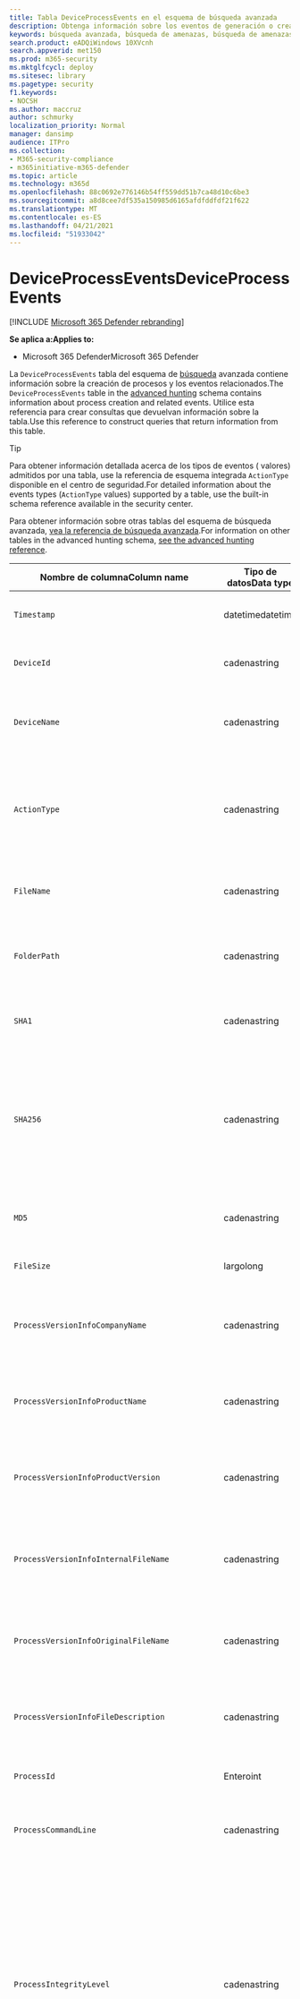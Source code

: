 ```yaml
---
title: Tabla DeviceProcessEvents en el esquema de búsqueda avanzada
description: Obtenga información sobre los eventos de generación o creación de procesos en DeviceProcessEventstable del esquema de búsqueda avanzado
keywords: búsqueda avanzada, búsqueda de amenazas, búsqueda de amenazas cibernéticas, Microsoft 365 Defender, microsoft 365, m365, búsqueda, consulta, telemetría, referencia de esquema, kusto, tabla, columna, tipo de datos, processcreationevents, DeviceProcessEvents, id. de proceso, línea de comandos, DeviceProcessEvents
search.product: eADQiWindows 10XVcnh
search.appverid: met150
ms.prod: m365-security
ms.mktglfcycl: deploy
ms.sitesec: library
ms.pagetype: security
f1.keywords:
- NOCSH
ms.author: maccruz
author: schmurky
localization_priority: Normal
manager: dansimp
audience: ITPro
ms.collection:
- M365-security-compliance
- m365initiative-m365-defender
ms.topic: article
ms.technology: m365d
ms.openlocfilehash: 88c0692e776146b54ff559dd51b7ca48d10c6be3
ms.sourcegitcommit: a8d8cee7df535a150985d6165afdfddfdf21f622
ms.translationtype: MT
ms.contentlocale: es-ES
ms.lasthandoff: 04/21/2021
ms.locfileid: "51933042"
---
```

# <a name="deviceprocessevents"></a><span data-ttu-id="edf7e-104">DeviceProcessEvents</span><span class="sxs-lookup"><span data-stu-id="edf7e-104">DeviceProcessEvents</span></span>

[!INCLUDE [Microsoft 365 Defender rebranding](../includes/microsoft-defender.md)]


<span data-ttu-id="edf7e-105">**Se aplica a:**</span><span class="sxs-lookup"><span data-stu-id="edf7e-105">**Applies to:**</span></span>
- <span data-ttu-id="edf7e-106">Microsoft 365 Defender</span><span class="sxs-lookup"><span data-stu-id="edf7e-106">Microsoft 365 Defender</span></span>



<span data-ttu-id="edf7e-107">La `DeviceProcessEvents` tabla del esquema de [búsqueda](advanced-hunting-overview.md) avanzada contiene información sobre la creación de procesos y los eventos relacionados.</span><span class="sxs-lookup"><span data-stu-id="edf7e-107">The `DeviceProcessEvents` table in the [advanced hunting](advanced-hunting-overview.md) schema contains information about process creation and related events.</span></span> <span data-ttu-id="edf7e-108">Utilice esta referencia para crear consultas que devuelvan información sobre la tabla.</span><span class="sxs-lookup"><span data-stu-id="edf7e-108">Use this reference to construct queries that return information from this table.</span></span>

>[!TIP]
> <span data-ttu-id="edf7e-109">Para obtener información detallada acerca de los tipos de eventos ( valores) admitidos por una tabla, use la referencia de esquema integrada `ActionType` disponible en el centro de seguridad.</span><span class="sxs-lookup"><span data-stu-id="edf7e-109">For detailed information about the events types (`ActionType` values) supported by a table, use the built-in schema reference available in the security center.</span></span>

<span data-ttu-id="edf7e-110">Para obtener información sobre otras tablas del esquema de búsqueda avanzada, [vea la referencia de búsqueda avanzada](advanced-hunting-schema-tables.md).</span><span class="sxs-lookup"><span data-stu-id="edf7e-110">For information on other tables in the advanced hunting schema, [see the advanced hunting reference](advanced-hunting-schema-tables.md).</span></span>

| <span data-ttu-id="edf7e-111">Nombre de columna</span><span class="sxs-lookup"><span data-stu-id="edf7e-111">Column name</span></span> | <span data-ttu-id="edf7e-112">Tipo de datos</span><span class="sxs-lookup"><span data-stu-id="edf7e-112">Data type</span></span> | <span data-ttu-id="edf7e-113">Descripción</span><span class="sxs-lookup"><span data-stu-id="edf7e-113">Description</span></span> |
|-------------|-----------|-------------|
| `Timestamp` | <span data-ttu-id="edf7e-114">datetime</span><span class="sxs-lookup"><span data-stu-id="edf7e-114">datetime</span></span> | <span data-ttu-id="edf7e-115">Fecha y hora en que se registró el evento.</span><span class="sxs-lookup"><span data-stu-id="edf7e-115">Date and time when the event was recorded</span></span> |
| `DeviceId` | <span data-ttu-id="edf7e-116">cadena</span><span class="sxs-lookup"><span data-stu-id="edf7e-116">string</span></span> | <span data-ttu-id="edf7e-117">Identificador único para el equipo en servicio</span><span class="sxs-lookup"><span data-stu-id="edf7e-117">Unique identifier for the machine in the service</span></span> |
| `DeviceName` | <span data-ttu-id="edf7e-118">cadena</span><span class="sxs-lookup"><span data-stu-id="edf7e-118">string</span></span> | <span data-ttu-id="edf7e-119">Nombre de dominio completo (FQDN, por sus siglas en inglés) del equipo</span><span class="sxs-lookup"><span data-stu-id="edf7e-119">Fully qualified domain name (FQDN) of the machine</span></span> |
| `ActionType` | <span data-ttu-id="edf7e-120">cadena</span><span class="sxs-lookup"><span data-stu-id="edf7e-120">string</span></span> | <span data-ttu-id="edf7e-121">Tipo de actividad que desencadenó el evento.</span><span class="sxs-lookup"><span data-stu-id="edf7e-121">Type of activity that triggered the event.</span></span> <span data-ttu-id="edf7e-122">Vea la [referencia de esquema en el portal](advanced-hunting-schema-tables.md?#get-schema-information-in-the-security-center) para obtener más información</span><span class="sxs-lookup"><span data-stu-id="edf7e-122">See the [in-portal schema reference](advanced-hunting-schema-tables.md?#get-schema-information-in-the-security-center) for details</span></span> |
| `FileName` | <span data-ttu-id="edf7e-123">cadena</span><span class="sxs-lookup"><span data-stu-id="edf7e-123">string</span></span> | <span data-ttu-id="edf7e-124">Nombre del archivo donde se aplicó la acción registrada</span><span class="sxs-lookup"><span data-stu-id="edf7e-124">Name of the file that the recorded action was applied to</span></span> |
| `FolderPath` | <span data-ttu-id="edf7e-125">cadena</span><span class="sxs-lookup"><span data-stu-id="edf7e-125">string</span></span> | <span data-ttu-id="edf7e-126">Carpeta que contiene el archivo al que se aplicó la acción grabada</span><span class="sxs-lookup"><span data-stu-id="edf7e-126">Folder containing the file that the recorded action was applied to</span></span> |
| `SHA1` | <span data-ttu-id="edf7e-127">cadena</span><span class="sxs-lookup"><span data-stu-id="edf7e-127">string</span></span> | <span data-ttu-id="edf7e-128">SHA-1 del archivo donde fue aplicada la acción registrada</span><span class="sxs-lookup"><span data-stu-id="edf7e-128">SHA-1 of the file that the recorded action was applied to</span></span> |
| `SHA256` | <span data-ttu-id="edf7e-129">cadena</span><span class="sxs-lookup"><span data-stu-id="edf7e-129">string</span></span> | <span data-ttu-id="edf7e-130">SHA-256 del archivo donde se aplicó la acción registrada.</span><span class="sxs-lookup"><span data-stu-id="edf7e-130">SHA-256 of the file that the recorded action was applied to.</span></span> <span data-ttu-id="edf7e-131">Este campo no suele estar rellenado; use la columna SHA1 cuando se encuentre disponible.</span><span class="sxs-lookup"><span data-stu-id="edf7e-131">This field is usually not populated — use the SHA1 column when available.</span></span> |
| `MD5` | <span data-ttu-id="edf7e-132">cadena</span><span class="sxs-lookup"><span data-stu-id="edf7e-132">string</span></span> | <span data-ttu-id="edf7e-133">Hash MD5 del archivo al que se aplicó la acción grabada</span><span class="sxs-lookup"><span data-stu-id="edf7e-133">MD5 hash of the file that the recorded action was applied to</span></span> |
| `FileSize` | <span data-ttu-id="edf7e-134">largo</span><span class="sxs-lookup"><span data-stu-id="edf7e-134">long</span></span> | <span data-ttu-id="edf7e-135">Tamaño del archivo en bytes</span><span class="sxs-lookup"><span data-stu-id="edf7e-135">Size of the file in bytes</span></span> |
| `ProcessVersionInfoCompanyName` | <span data-ttu-id="edf7e-136">cadena</span><span class="sxs-lookup"><span data-stu-id="edf7e-136">string</span></span> | <span data-ttu-id="edf7e-137">Nombre de la compañía a partir de la información de versión del proceso recién creado</span><span class="sxs-lookup"><span data-stu-id="edf7e-137">Company name from the version information of the newly created process</span></span> |
| `ProcessVersionInfoProductName` | <span data-ttu-id="edf7e-138">cadena</span><span class="sxs-lookup"><span data-stu-id="edf7e-138">string</span></span> | <span data-ttu-id="edf7e-139">Nombre del producto de la información de versión del proceso recién creado</span><span class="sxs-lookup"><span data-stu-id="edf7e-139">Product name from the version information of the newly created process</span></span> |
| `ProcessVersionInfoProductVersion` | <span data-ttu-id="edf7e-140">cadena</span><span class="sxs-lookup"><span data-stu-id="edf7e-140">string</span></span> | <span data-ttu-id="edf7e-141">Versión del producto a partir de la información de versión del proceso recién creado</span><span class="sxs-lookup"><span data-stu-id="edf7e-141">Product version from the version information of the newly created process</span></span> |
| `ProcessVersionInfoInternalFileName` | <span data-ttu-id="edf7e-142">cadena</span><span class="sxs-lookup"><span data-stu-id="edf7e-142">string</span></span> | <span data-ttu-id="edf7e-143">Nombre de archivo interno de la información de versión del proceso recién creado</span><span class="sxs-lookup"><span data-stu-id="edf7e-143">Internal file name from the version information of the newly created process</span></span> |
| `ProcessVersionInfoOriginalFileName` | <span data-ttu-id="edf7e-144">cadena</span><span class="sxs-lookup"><span data-stu-id="edf7e-144">string</span></span> | <span data-ttu-id="edf7e-145">Nombre de archivo original de la información de versión del proceso recién creado</span><span class="sxs-lookup"><span data-stu-id="edf7e-145">Original file name from the version information of the newly created process</span></span> |
| `ProcessVersionInfoFileDescription` | <span data-ttu-id="edf7e-146">cadena</span><span class="sxs-lookup"><span data-stu-id="edf7e-146">string</span></span> | <span data-ttu-id="edf7e-147">Descripción de la información de versión del proceso recién creado</span><span class="sxs-lookup"><span data-stu-id="edf7e-147">Description from the version information of the newly created process</span></span> |
| `ProcessId` | <span data-ttu-id="edf7e-148">Entero</span><span class="sxs-lookup"><span data-stu-id="edf7e-148">int</span></span> | <span data-ttu-id="edf7e-149">Identificador de proceso (PID) del proceso recién creado</span><span class="sxs-lookup"><span data-stu-id="edf7e-149">Process ID (PID) of the newly created process</span></span> |
| `ProcessCommandLine` | <span data-ttu-id="edf7e-150">cadena</span><span class="sxs-lookup"><span data-stu-id="edf7e-150">string</span></span> | <span data-ttu-id="edf7e-151">Línea de comandos usada para crear el nuevo proceso</span><span class="sxs-lookup"><span data-stu-id="edf7e-151">Command line used to create the new process</span></span> |
| `ProcessIntegrityLevel` | <span data-ttu-id="edf7e-152">cadena</span><span class="sxs-lookup"><span data-stu-id="edf7e-152">string</span></span> | <span data-ttu-id="edf7e-153">Nivel de integridad del proceso recién creado.</span><span class="sxs-lookup"><span data-stu-id="edf7e-153">Integrity level of the newly created process.</span></span> <span data-ttu-id="edf7e-154">Windows asigna niveles de integridad a procesos basados en determinadas características, como si se iniciaron desde una descarga de Internet.</span><span class="sxs-lookup"><span data-stu-id="edf7e-154">Windows assigns integrity levels to processes based on certain characteristics, such as if they were launched from an internet downloaded.</span></span> <span data-ttu-id="edf7e-155">Estos niveles de integridad influyen en los permisos de los recursos</span><span class="sxs-lookup"><span data-stu-id="edf7e-155">These integrity levels influence permissions to resources</span></span> |
| `ProcessTokenElevation` | <span data-ttu-id="edf7e-156">cadena</span><span class="sxs-lookup"><span data-stu-id="edf7e-156">string</span></span> | <span data-ttu-id="edf7e-157">Indica el tipo de elevación de token aplicada al proceso recién creado.</span><span class="sxs-lookup"><span data-stu-id="edf7e-157">Indicates the type of token elevation applied to the newly created process.</span></span> <span data-ttu-id="edf7e-158">Valores posibles: TokenElevationTypeLimited (restringido), TokenElevationTypeDefault (estándar) y TokenElevationTypeFull (elevado)</span><span class="sxs-lookup"><span data-stu-id="edf7e-158">Possible values: TokenElevationTypeLimited (restricted), TokenElevationTypeDefault (standard), and TokenElevationTypeFull (elevated)</span></span> |
| `ProcessCreationTime` | <span data-ttu-id="edf7e-159">datetime</span><span class="sxs-lookup"><span data-stu-id="edf7e-159">datetime</span></span> | <span data-ttu-id="edf7e-160">Fecha y hora en que se creó el proceso</span><span class="sxs-lookup"><span data-stu-id="edf7e-160">Date and time the process was created</span></span> |
| `AccountDomain` | <span data-ttu-id="edf7e-161">cadena</span><span class="sxs-lookup"><span data-stu-id="edf7e-161">string</span></span> | <span data-ttu-id="edf7e-162">Dominio de la cuenta</span><span class="sxs-lookup"><span data-stu-id="edf7e-162">Domain of the account</span></span> |
| `AccountName` | <span data-ttu-id="edf7e-163">cadena</span><span class="sxs-lookup"><span data-stu-id="edf7e-163">string</span></span> | <span data-ttu-id="edf7e-164">Nombre de usuario de la cuenta</span><span class="sxs-lookup"><span data-stu-id="edf7e-164">User name of the account</span></span> |
| `AccountSid` | <span data-ttu-id="edf7e-165">cadena</span><span class="sxs-lookup"><span data-stu-id="edf7e-165">string</span></span> | <span data-ttu-id="edf7e-166">Identificador de seguridad (SID) de la cuenta</span><span class="sxs-lookup"><span data-stu-id="edf7e-166">Security Identifier (SID) of the account</span></span> |
| `AccountUpn` | <span data-ttu-id="edf7e-167">cadena</span><span class="sxs-lookup"><span data-stu-id="edf7e-167">string</span></span> | <span data-ttu-id="edf7e-168">Nombre principal de usuario (UPN) de la cuenta</span><span class="sxs-lookup"><span data-stu-id="edf7e-168">User principal name (UPN) of the account</span></span> |
| `AccountObjectId` | <span data-ttu-id="edf7e-169">cadena</span><span class="sxs-lookup"><span data-stu-id="edf7e-169">string</span></span> | <span data-ttu-id="edf7e-170">Identificador único de la cuenta en Azure AD</span><span class="sxs-lookup"><span data-stu-id="edf7e-170">Unique identifier for the account in Azure AD</span></span> |
| `LogonId` | <span data-ttu-id="edf7e-171">cadena</span><span class="sxs-lookup"><span data-stu-id="edf7e-171">string</span></span> | <span data-ttu-id="edf7e-172">Identificador de una sesión de inicio de sesión.</span><span class="sxs-lookup"><span data-stu-id="edf7e-172">Identifier for a logon session.</span></span> <span data-ttu-id="edf7e-173">Este identificador es único en el mismo equipo solo entre reinicios</span><span class="sxs-lookup"><span data-stu-id="edf7e-173">This identifier is unique on the same machine only between restarts</span></span> |
| `InitiatingProcessAccountDomain` | <span data-ttu-id="edf7e-174">cadena</span><span class="sxs-lookup"><span data-stu-id="edf7e-174">string</span></span> | <span data-ttu-id="edf7e-175">Dominio de la cuenta que ejecutó el proceso responsable del evento</span><span class="sxs-lookup"><span data-stu-id="edf7e-175">Domain of the account that ran the process responsible for the event</span></span> |
| `InitiatingProcessAccountName` | <span data-ttu-id="edf7e-176">cadena</span><span class="sxs-lookup"><span data-stu-id="edf7e-176">string</span></span> | <span data-ttu-id="edf7e-177">Nombre de usuario de la cuenta que ejecutó el proceso responsable del evento</span><span class="sxs-lookup"><span data-stu-id="edf7e-177">User name of the account that ran the process responsible for the event</span></span> |
| `InitiatingProcessAccountSid` | <span data-ttu-id="edf7e-178">cadena</span><span class="sxs-lookup"><span data-stu-id="edf7e-178">string</span></span> | <span data-ttu-id="edf7e-179">Identificador de seguridad (SID) de la cuenta que ejecutó el proceso responsable del evento</span><span class="sxs-lookup"><span data-stu-id="edf7e-179">Security Identifier (SID) of the account that ran the process responsible for the event</span></span> |
| `InitiatingProcessAccountUpn` | <span data-ttu-id="edf7e-180">cadena</span><span class="sxs-lookup"><span data-stu-id="edf7e-180">string</span></span> | <span data-ttu-id="edf7e-181">Nombre principal de usuario (UPN) de la cuenta que ejecutó el proceso responsable del evento</span><span class="sxs-lookup"><span data-stu-id="edf7e-181">User principal name (UPN) of the account that ran the process responsible for the event</span></span> |
| `InitiatingProcessAccountObjectId` | <span data-ttu-id="edf7e-182">cadena</span><span class="sxs-lookup"><span data-stu-id="edf7e-182">string</span></span> | <span data-ttu-id="edf7e-183">Identificador de objeto de Azure AD de la cuenta de usuario que ejecutó el proceso responsable del evento</span><span class="sxs-lookup"><span data-stu-id="edf7e-183">Azure AD object ID of the user account that ran the process responsible for the event</span></span> |
| `InitiatingProcessLogonId` | <span data-ttu-id="edf7e-184">cadena</span><span class="sxs-lookup"><span data-stu-id="edf7e-184">string</span></span> | <span data-ttu-id="edf7e-185">Identificador de una sesión de inicio de sesión del proceso que inició el evento.</span><span class="sxs-lookup"><span data-stu-id="edf7e-185">Identifier for a logon session of the process that initiated the event.</span></span> <span data-ttu-id="edf7e-186">Este identificador es único en el mismo equipo solo entre reinicios.</span><span class="sxs-lookup"><span data-stu-id="edf7e-186">This identifier is unique on the same machine only between restarts.</span></span> |
| `InitiatingProcessIntegrityLevel` | <span data-ttu-id="edf7e-187">cadena</span><span class="sxs-lookup"><span data-stu-id="edf7e-187">string</span></span> | <span data-ttu-id="edf7e-188">Nivel de integridad del proceso que inició el evento.</span><span class="sxs-lookup"><span data-stu-id="edf7e-188">Integrity level of the process that initiated the event.</span></span> <span data-ttu-id="edf7e-189">Windows asigna niveles de integridad a procesos basados en determinadas características, como si se iniciaron desde una descarga de Internet.</span><span class="sxs-lookup"><span data-stu-id="edf7e-189">Windows assigns integrity levels to processes based on certain characteristics, such as if they were launched from an internet download.</span></span> <span data-ttu-id="edf7e-190">Estos niveles de integridad influyen en los permisos de los recursos</span><span class="sxs-lookup"><span data-stu-id="edf7e-190">These integrity levels influence permissions to resources</span></span> |
| `InitiatingProcessTokenElevation` | <span data-ttu-id="edf7e-191">cadena</span><span class="sxs-lookup"><span data-stu-id="edf7e-191">string</span></span> | <span data-ttu-id="edf7e-192">Tipo de token que indica la presencia o ausencia de elevación de privilegios del Control de acceso de usuario (UAC) aplicada al proceso que inició el evento</span><span class="sxs-lookup"><span data-stu-id="edf7e-192">Token type indicating the presence or absence of User Access Control (UAC) privilege elevation applied to the process that initiated the event</span></span> |
| `InitiatingProcessSHA1` | <span data-ttu-id="edf7e-193">cadena</span><span class="sxs-lookup"><span data-stu-id="edf7e-193">string</span></span> | <span data-ttu-id="edf7e-194">SHA-1 del proceso (archivo de imagen) que inició el evento</span><span class="sxs-lookup"><span data-stu-id="edf7e-194">SHA-1 of the process (image file) that initiated the event</span></span> |
| `InitiatingProcessSHA256` | <span data-ttu-id="edf7e-195">cadena</span><span class="sxs-lookup"><span data-stu-id="edf7e-195">string</span></span> | <span data-ttu-id="edf7e-196">SHA-256 del proceso (archivo de imagen) que inició el evento.</span><span class="sxs-lookup"><span data-stu-id="edf7e-196">SHA-256 of the process (image file) that initiated the event.</span></span> <span data-ttu-id="edf7e-197">Este campo no suele estar rellenado; use la columna SHA1 cuando se encuentre disponible.</span><span class="sxs-lookup"><span data-stu-id="edf7e-197">This field is usually not populated — use the SHA1 column when available.</span></span> |
| `InitiatingProcessMD5` | <span data-ttu-id="edf7e-198">cadena</span><span class="sxs-lookup"><span data-stu-id="edf7e-198">string</span></span> | <span data-ttu-id="edf7e-199">Hash MD5 del proceso (archivo de imagen) que inició el evento</span><span class="sxs-lookup"><span data-stu-id="edf7e-199">MD5 hash of the process (image file) that initiated the event</span></span> |
| `InitiatingProcessFileName` | <span data-ttu-id="edf7e-200">cadena</span><span class="sxs-lookup"><span data-stu-id="edf7e-200">string</span></span> | <span data-ttu-id="edf7e-201">Nombre del proceso que inició el evento</span><span class="sxs-lookup"><span data-stu-id="edf7e-201">Name of the process that initiated the event</span></span> |
| `InitiatingProcessFileSize` | <span data-ttu-id="edf7e-202">largo</span><span class="sxs-lookup"><span data-stu-id="edf7e-202">long</span></span> | <span data-ttu-id="edf7e-203">Tamaño del archivo que ejecutó el proceso responsable del evento</span><span class="sxs-lookup"><span data-stu-id="edf7e-203">Size of the file that ran the process responsible for the event</span></span> |
| `InitiatingProcessVersionInfoCompanyName` | <span data-ttu-id="edf7e-204">cadena</span><span class="sxs-lookup"><span data-stu-id="edf7e-204">string</span></span> | <span data-ttu-id="edf7e-205">Nombre de la compañía a partir de la información de versión del proceso (archivo de imagen) responsable del evento</span><span class="sxs-lookup"><span data-stu-id="edf7e-205">Company name from the version information of the process (image file) responsible for the event</span></span> |
| `InitiatingProcessVersionInfoProductName` | <span data-ttu-id="edf7e-206">cadena</span><span class="sxs-lookup"><span data-stu-id="edf7e-206">string</span></span> | <span data-ttu-id="edf7e-207">Nombre del producto de la información de versión del proceso (archivo de imagen) responsable del evento</span><span class="sxs-lookup"><span data-stu-id="edf7e-207">Product name from the version information of the process (image file) responsible for the event</span></span> |
| `InitiatingProcessVersionInfoProductVersion` | <span data-ttu-id="edf7e-208">cadena</span><span class="sxs-lookup"><span data-stu-id="edf7e-208">string</span></span> | <span data-ttu-id="edf7e-209">Versión del producto de la información de versión del proceso (archivo de imagen) responsable del evento</span><span class="sxs-lookup"><span data-stu-id="edf7e-209">Product version from the version information of the process (image file) responsible for the event</span></span> |
| `InitiatingProcessVersionInfoInternalFileName` | <span data-ttu-id="edf7e-210">cadena</span><span class="sxs-lookup"><span data-stu-id="edf7e-210">string</span></span> | <span data-ttu-id="edf7e-211">Nombre de archivo interno de la información de versión del proceso (archivo de imagen) responsable del evento</span><span class="sxs-lookup"><span data-stu-id="edf7e-211">Internal file name from the version information of the process (image file) responsible for the event</span></span> |
| `InitiatingProcessVersionInfoOriginalFileName` | <span data-ttu-id="edf7e-212">cadena</span><span class="sxs-lookup"><span data-stu-id="edf7e-212">string</span></span> | <span data-ttu-id="edf7e-213">Nombre de archivo original de la información de versión del proceso (archivo de imagen) responsable del evento</span><span class="sxs-lookup"><span data-stu-id="edf7e-213">Original file name from the version information of the process (image file) responsible for the event</span></span> |
| `InitiatingProcessVersionInfoFileDescription` | <span data-ttu-id="edf7e-214">cadena</span><span class="sxs-lookup"><span data-stu-id="edf7e-214">string</span></span> | <span data-ttu-id="edf7e-215">Descripción de la información de versión del proceso (archivo de imagen) responsable del evento</span><span class="sxs-lookup"><span data-stu-id="edf7e-215">Description from the version information of the process (image file) responsible for the event</span></span> |
| `InitiatingProcessId` | <span data-ttu-id="edf7e-216">Entero</span><span class="sxs-lookup"><span data-stu-id="edf7e-216">int</span></span> | <span data-ttu-id="edf7e-217">Identificador de proceso (PID) del proceso que inició el evento</span><span class="sxs-lookup"><span data-stu-id="edf7e-217">Process ID (PID) of the process that initiated the event</span></span> |
| `InitiatingProcessCommandLine` | <span data-ttu-id="edf7e-218">cadena</span><span class="sxs-lookup"><span data-stu-id="edf7e-218">string</span></span> | <span data-ttu-id="edf7e-219">Línea de comandos usada para ejecutar el proceso que inició el evento</span><span class="sxs-lookup"><span data-stu-id="edf7e-219">Command line used to run the process that initiated the event</span></span> |
| `InitiatingProcessCreationTime` | <span data-ttu-id="edf7e-220">datetime</span><span class="sxs-lookup"><span data-stu-id="edf7e-220">datetime</span></span> | <span data-ttu-id="edf7e-221">Fecha y hora en que se inició el proceso que inició el evento</span><span class="sxs-lookup"><span data-stu-id="edf7e-221">Date and time when the process that initiated the event was started</span></span> |
| `InitiatingProcessFolderPath` | <span data-ttu-id="edf7e-222">cadena</span><span class="sxs-lookup"><span data-stu-id="edf7e-222">string</span></span> | <span data-ttu-id="edf7e-223">Carpeta que contiene el proceso (archivo de imagen) que inició el evento</span><span class="sxs-lookup"><span data-stu-id="edf7e-223">Folder containing the process (image file) that initiated the event</span></span> |
| `InitiatingProcessParentId` | <span data-ttu-id="edf7e-224">Entero</span><span class="sxs-lookup"><span data-stu-id="edf7e-224">int</span></span> | <span data-ttu-id="edf7e-225">Identificador de proceso (PID) del proceso primario que generó el proceso responsable del evento</span><span class="sxs-lookup"><span data-stu-id="edf7e-225">Process ID (PID) of the parent process that spawned the process responsible for the event</span></span> |
| `InitiatingProcessParentFileName` | <span data-ttu-id="edf7e-226">cadena</span><span class="sxs-lookup"><span data-stu-id="edf7e-226">string</span></span> | <span data-ttu-id="edf7e-227">Nombre del proceso primario que generó el proceso responsable del evento</span><span class="sxs-lookup"><span data-stu-id="edf7e-227">Name of the parent process that spawned the process responsible for the event</span></span> |
| `InitiatingProcessParentCreationTime` | <span data-ttu-id="edf7e-228">datetime</span><span class="sxs-lookup"><span data-stu-id="edf7e-228">datetime</span></span> | <span data-ttu-id="edf7e-229">Fecha y hora en que se inició el elemento primario del proceso responsable del evento</span><span class="sxs-lookup"><span data-stu-id="edf7e-229">Date and time when the parent of the process responsible for the event was started</span></span> |
| `InitiatingProcessSignerType` | <span data-ttu-id="edf7e-230">cadena</span><span class="sxs-lookup"><span data-stu-id="edf7e-230">string</span></span> | <span data-ttu-id="edf7e-231">Tipo de firmante de archivos del proceso (archivo de imagen) que inició el evento</span><span class="sxs-lookup"><span data-stu-id="edf7e-231">Type of file signer of the process (image file) that initiated the event</span></span> |
| `InitiatingProcessSignatureStatus` | <span data-ttu-id="edf7e-232">cadena</span><span class="sxs-lookup"><span data-stu-id="edf7e-232">string</span></span> | <span data-ttu-id="edf7e-233">Información sobre el estado de firma del proceso (archivo de imagen) que inició el evento</span><span class="sxs-lookup"><span data-stu-id="edf7e-233">Information about the signature status of the process (image file) that initiated the event</span></span> |
| `ReportId` | <span data-ttu-id="edf7e-234">largo</span><span class="sxs-lookup"><span data-stu-id="edf7e-234">long</span></span> | <span data-ttu-id="edf7e-235">Identificador de eventos basado en un contador de repetición.</span><span class="sxs-lookup"><span data-stu-id="edf7e-235">Event identifier based on a repeating counter.</span></span> <span data-ttu-id="edf7e-236">Para identificar eventos únicos, esta columna debe usarse junto con las columnas DeviceName y Timestamp</span><span class="sxs-lookup"><span data-stu-id="edf7e-236">To identify unique events, this column must be used in conjunction with the DeviceName and Timestamp columns</span></span> |
| `AppGuardContainerId` | <span data-ttu-id="edf7e-237">cadena</span><span class="sxs-lookup"><span data-stu-id="edf7e-237">string</span></span> | <span data-ttu-id="edf7e-238">Identificador del contenedor virtualizado usado por Application Guard para aislar la actividad del explorador</span><span class="sxs-lookup"><span data-stu-id="edf7e-238">Identifier for the virtualized container used by Application Guard to isolate browser activity</span></span> |
| `AdditionalFields` | <span data-ttu-id="edf7e-239">cadena</span><span class="sxs-lookup"><span data-stu-id="edf7e-239">string</span></span> | <span data-ttu-id="edf7e-240">Información adicional sobre el evento en formato de matriz JSON</span><span class="sxs-lookup"><span data-stu-id="edf7e-240">Additional information about the event in JSON array format</span></span> |


## <a name="related-topics"></a><span data-ttu-id="edf7e-241">Temas relacionados</span><span class="sxs-lookup"><span data-stu-id="edf7e-241">Related topics</span></span>
- [<span data-ttu-id="edf7e-242">Información general sobre la búsqueda avanzada de amenazas</span><span class="sxs-lookup"><span data-stu-id="edf7e-242">Advanced hunting overview</span></span>](advanced-hunting-overview.md)
- [<span data-ttu-id="edf7e-243">Aprender el lenguaje de consulta</span><span class="sxs-lookup"><span data-stu-id="edf7e-243">Learn the query language</span></span>](advanced-hunting-query-language.md)
- [<span data-ttu-id="edf7e-244">Usar consultas compartidas</span><span class="sxs-lookup"><span data-stu-id="edf7e-244">Use shared queries</span></span>](advanced-hunting-shared-queries.md)
- [<span data-ttu-id="edf7e-245">Buscar entre dispositivos, correos electrónicos, aplicaciones e identidades</span><span class="sxs-lookup"><span data-stu-id="edf7e-245">Hunt across devices, emails, apps, and identities</span></span>](advanced-hunting-query-emails-devices.md)
- [<span data-ttu-id="edf7e-246">Entender el esquema</span><span class="sxs-lookup"><span data-stu-id="edf7e-246">Understand the schema</span></span>](advanced-hunting-schema-tables.md)
- [<span data-ttu-id="edf7e-247">Aplicar procedimientos recomendados de consulta</span><span class="sxs-lookup"><span data-stu-id="edf7e-247">Apply query best practices</span></span>](advanced-hunting-best-practices.md)
